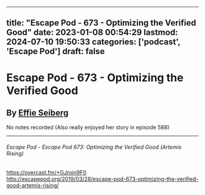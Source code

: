 
---
title: "Escape Pod - 673 - Optimizing the Verified Good"
date: 2023-01-08 00:54:29
lastmod: 2024-07-10 19:50:33
categories: ['podcast', 'Escape Pod']
draft: false
---


# Escape Pod - 673 - Optimizing the Verified Good
## By [Effie Seiberg](https://escapepod.org/people/effie-seiberg/)
No notes recorded  (Also really enjoyed her story in episode 588)

- - -
###### Escape Pod - Escape Pod 673: Optimizing the Verified Good (Artemis Rising)

https://overcast.fm/+GJroin9F0  
http://escapepod.org/2019/03/28/escape-pod-673-optimizing-the-verified-good-artemis-rising/

<!-- #public #podcast #Escape Pod# -->

<!-- {BearID:9BB02316-B8FB-4105-8207-F1C501AE7A9F-28016-00002D97D179BA1D} -->
